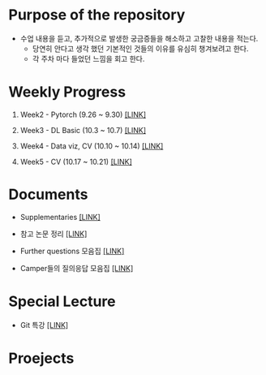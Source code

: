 

# Purpose of the repository

- 수업 내용을 듣고, 추가적으로 발생한 궁금증들을 해소하고 고찰한 내용을 적는다.
    - 당연히 안다고 생각 했던 기본적인 것들의 이유를 유심히 챙겨보려고 한다.
    - 각 주차 마다 들었던 느낌을 회고 한다.

# Weekly Progress 

1. Week2 - Pytorch (9.26 ~ 9.30) [[LINK]](https://github.com/SeongSuKim95/BOOST_CAMP_AI_TECH/tree/master/Week%202%20(9.26~9.30))

2. Week3 - DL Basic (10.3 ~ 10.7) [[LINK]](https://github.com/SeongSuKim95/BOOST_CAMP_AI_TECH/tree/master/Week%203%20(10.4~10.7))

3. Week4 - Data viz, CV (10.10 ~ 10.14) [[LINK]]()

4. Week5 - CV (10.17 ~ 10.21) [[LINK]](https://github.com/SeongSuKim95/BOOST_CAMP_AI_TECH/tree/master/Week%205%20(10.17~10.21))

# Documents

- Supplementaries [[LINK]]()

- 참고 논문 정리 [[LINK]]()

- Further questions 모음집 [[LINK]]()

- Camper들의 질의응답 모음집 [[LINK]]()


# Special Lecture

- Git 특강 [[LINK]]()

# Proejects